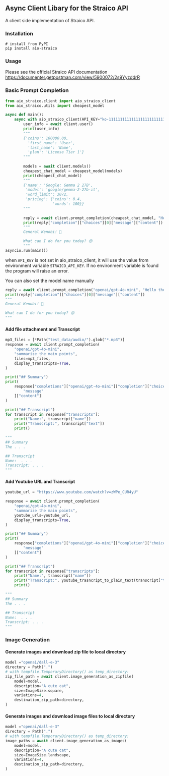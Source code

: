 ## Async Client Libary for the Straico API

A client side implementation of Straico API. 




### Installation

```commandline
# install from PyPI
pip install aio-straico
```

### Usage

Please see the official Straico API documentation 
https://documenter.getpostman.com/view/5900072/2s9YyzddrR

### Basic Prompt Completion 
```python
from aio_straico.client import aio_straico_client
from aio_straico.utils import cheapest_model 

async def main():
    async with aio_straico_client(API_KEY="ko-11111111111111111111111111", ssl=False) as client:
        user_info = await client.user()
        print(user_info)
        """
        {'coins': 100000.00,
          'first_name': 'User',
          'last_name': 'Name',
          'plan': 'License Tier 1'}
        """
        
        models = await client.models()
        cheapest_chat_model = cheapest_model(models)
        print(cheapest_chat_model)
        """
        {'name': 'Google: Gemma 2 27B',  
         'model': 'google/gemma-2-27b-it',
         'word_limit': 3072,
         'pricing': {'coins': 0.4, 
                     'words': 100}}
        """
        
        reply = await client.prompt_completion(cheapest_chat_model, "Hello there")
        print(reply["completion"]["choices"][0]["message"]["content"])
        """
        General Kenobi! 👋 

        What can I do for you today? 😊
        """
asyncio.run(main())
```

when `API_KEY` is not set in aio_straico_client, it will use the value from environment variable `STRAICO_API_KEY`.
If no environment variable is found the program will raise an error.


You can also set the model name manually

```python
reply = await client.prompt_completion("openai/gpt-4o-mini", "Hello there")
print(reply["completion"]["choices"][0]["message"]["content"])
"""
General Kenobi! 👋 

What can I do for you today? 😊
"""
```

#### Add file attachment and Transcript
```python
mp3_files = [*Path("test_data/audio/").glob("*.mp3")]
response = await client.prompt_completion(
    "openai/gpt-4o-mini",
    "summarize the main points",
    files=mp3_files,
    display_transcripts=True,
)

print("## Summary")
print(
    response["completions"]["openai/gpt-4o-mini"]["completion"]["choices"][0][
        "message"
    ]["content"]
)

print("## Transcript")
for transcript in response["transcripts"]:
    print("Name:", transcript["name"])
    print("Transcript:", transcript["text"])
    print()

"""
## Summary 
The . . .

## Transcript
Name:  . . .
Transcript: . . .
"""
```

#### Add Youtube URL and Transcript
```python
youtube_url = "https://www.youtube.com/watch?v=zWPe_CUR4yU"

response = await client.prompt_completion(
    "openai/gpt-4o-mini",
    "summarize the main points",
    youtube_urls=youtube_url,
    display_transcripts=True,
)

print("## Summary")
print(
    response["completions"]["openai/gpt-4o-mini"]["completion"]["choices"][0][
        "message"
    ]["content"]
)

print("## Transcript")
for transcript in response["transcripts"]:
    print("Name:", transcript["name"])
    print("Transcript:", youtube_trasncript_to_plain_text(transcript["text"]))
    print()

"""
## Summary 
The . . .

## Transcript
Name:  . . .
Transcript: . . .
"""
```


### Image Generation 

#### Generate images and download zip file to local directory 
```python
model ="openai/dall-e-3"
directory = Path(".")
# with tempfile.TemporaryDirectory() as temp_directory:
zip_file_path = await client.image_generation_as_zipfile(
    model=model,
    description="A cute cat",
    size=ImageSize.square,
    variations=4,
    destination_zip_path=directory,
)
```

#### Generate images and download image files to local directory 
```python
model ="openai/dall-e-3"
directory = Path(".")
# with tempfile.TemporaryDirectory() as temp_directory:
image_paths = await client.image_generation_as_images(
    model=model,
    description="A cute cat",
    size=ImageSize.landscape,
    variations=4,
    destination_zip_path=directory,
)
```
